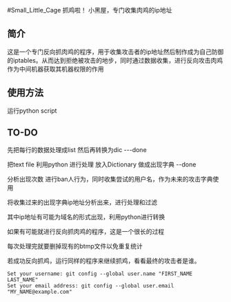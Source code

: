 #Small_Little_Cage 抓鸡啦！
小黑屋，专门收集肉鸡的ip地址

## 简介
这是一个专门反向抓肉鸡的程序，用于收集攻击者的ip地址然后制作成为自己防御的iptables。从而达到拒绝被攻击的地步，同时通过数据收集，进行反向攻击肉鸡作为中间机器获取其机器权限的作用

## 使用方法
运行python script

## TO-DO 
先把每行的数据处理成list 然后再转换为dic ---done

把text file 利用python 进行处理 放入Dictionary 做成出现字典 --done

分析出现次数 进行ban人行为，同时收集尝试的用户名，作为未来的攻击字典使用

将收集过来的出现字典ip地址分析出来，进行处理和过滤

其中ip地址有可能为域名的形式出现，利用python进行转换

如果有可能就进行反向抓肉鸡的程序，这是一个很长的过程

每次处理完就要删掉现有的btmp文件以免重复统计

若成功反向抓鸡，运行同样的程序来继续抓鸡，看看最终的攻击者是谁。

``` 
Set your username: git config --global user.name "FIRST_NAME LAST_NAME"
Set your email address: git config --global user.email "MY_NAME@example.com"
```

